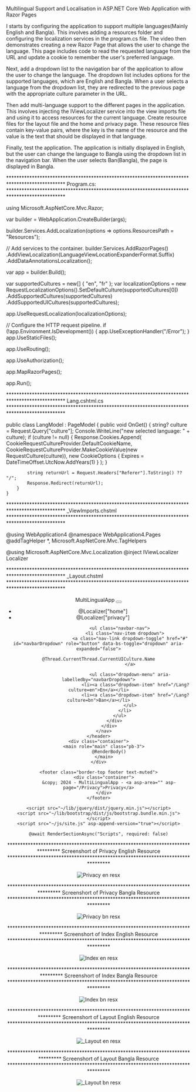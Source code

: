 Multilingual Support and Localisation in ASP.NET Core Web Application with Razor Pages

I starts by configuring the application to support multiple languages(Mainly English and Bangla). This involves adding a resources folder and configuring the localization services in the program.cs file. The video then demonstrates creating a new Razor Page that allows the user to change the language. This page includes code to read the requested language from the URL and update a cookie to remember the user's preferred language.

Next, add a dropdown list to the navigation bar of the application to allow the user to change the language. The dropdown list includes options for the supported languages, which are English and Bangla. When a user selects a language from the dropdown list, they are redirected to the previous page with the appropriate culture parameter in the URL.

Then add multi-language support to the different pages in the application. This involves injecting the IViewLocalizer service into the view imports file and using it to access resources for the current language. Create resource files for the layout file and the home and privacy page. These resource files contain key-value pairs, where the key is the name of the resource and the value is the text that should be displayed in that language.

Finally, test the application. The application is initially displayed in English, but the user can change the language to Bangla using the dropdown list in the navigation bar. When the user selects Ban(Bangla), the page is displayed in Bangla.


********************************************************************************************** Program.cs: **********************************************************************************************


using Microsoft.AspNetCore.Mvc.Razor;

var builder = WebApplication.CreateBuilder(args);

builder.Services.AddLocalization(options => options.ResourcesPath = "Resources");

// Add services to the container.
builder.Services.AddRazorPages()
    .AddViewLocalization(LanguageViewLocationExpanderFormat.Suffix)
    .AddDataAnnotationsLocalization();

var app = builder.Build();

var supportedCultures = new[] { "en", "fr" };
var localizationOptions = new RequestLocalizationOptions().SetDefaultCulture(supportedCultures[0])
    .AddSupportedCultures(supportedCultures)
    .AddSupportedUICultures(supportedCultures);

app.UseRequestLocalization(localizationOptions);

// Configure the HTTP request pipeline.
if (!app.Environment.IsDevelopment())
{
    app.UseExceptionHandler("/Error");
}
app.UseStaticFiles();

app.UseRouting();

app.UseAuthorization();

app.MapRazorPages();

app.Run();



**********************************************************************************************  Lang.cshtml.cs **********************************************************************************************





public class LangModel : PageModel
    {
        public void OnGet()
        {
            string? culture = Request.Query["culture"];
            Console.WriteLine("new selected language: " + culture);
            if (culture != null)
            {
                Response.Cookies.Append(
                    CookieRequestCultureProvider.DefaultCookieName,
                    CookieRequestCultureProvider.MakeCookieValue(new RequestCulture(culture)),
                    new CookieOptions { Expires = DateTimeOffset.UtcNow.AddYears(1) }
                );
            }


            string returnUrl = Request.Headers["Referer"].ToString() ?? "/";
            Response.Redirect(returnUrl);
        }
    }


********************************************************************************************** _ViewImports.chstml **********************************************************************************************




@using WebApplication4
@namespace WebApplication4.Pages
@addTagHelper *, Microsoft.AspNetCore.Mvc.TagHelpers

@using Microsoft.AspNetCore.Mvc.Localization
@inject IViewLocalizer Localizer


********************************************************************************************** _Layout.chstml **********************************************************************************************




<!DOCTYPE html>
<html lang="en">
<head>
    <meta charset="utf-8" />
    <meta name="viewport" content="width=device-width, initial-scale=1.0" />
    <title>@ViewData["Title"] - MultiLingualApp</title>
    <link rel="stylesheet" href="~/lib/bootstrap/dist/css/bootstrap.min.css" />
    <link rel="stylesheet" href="~/css/site.css" asp-append-version="true" />
    <link rel="stylesheet" href="~/MultiLingualApp.styles.css" asp-append-version="true" />
</head>
<body>
    <header>
        <nav class="navbar navbar-expand-sm navbar-toggleable-sm navbar-light bg-white border-bottom box-shadow mb-3">
            <div class="container">
                <a class="navbar-brand" asp-area="" asp-page="/Index">MultiLingualApp</a>
                <button class="navbar-toggler" type="button" data-bs-toggle="collapse" data-bs-target=".navbar-collapse" aria-controls="navbarSupportedContent"
                        aria-expanded="false" aria-label="Toggle navigation">
                    <span class="navbar-toggler-icon"></span>
                </button>
                <div class="navbar-collapse collapse d-sm-inline-flex justify-content-between">
                    <ul class="navbar-nav flex-grow-1">
                        <li class="nav-item">
                            <a class="nav-link text-dark" asp-area="" asp-page="/Index">@Localizer["home"]</a>
                        </li>
                        <li class="nav-item">
                            <a class="nav-link text-dark" asp-area="" asp-page="/Privacy">@Localizer["privacy"]</a>
                        </li>
                    </ul>

                    <ul class="navbar-nav">
                        <li class="nav-item dropdown">
                            <a class="nav-link dropdown-toggle" href="#" id="navbarDropdown" role="button" data-bs-toggle="dropdown" aria-expanded="false">
                                @Thread.CurrentThread.CurrentUICulture.Name
                            </a>
                  
                            <ul class="dropdown-menu" aria-labelledby="navbarDropdown">
                                <li><a class="dropdown-item" href="/Lang?culture=en">En</a></li>
                                <li><a class="dropdown-item" href="/Lang?culture=bn">Ban</a></li>
                            </ul>
                        </li>
                    </ul>
                </div>
            </div>
        </nav>
    </header>
    <div class="container">
        <main role="main" class="pb-3">
            @RenderBody()
        </main>
    </div>

    <footer class="border-top footer text-muted">
        <div class="container">
            &copy; 2024 - MultiLingualApp - <a asp-area="" asp-page="/Privacy">Privacy</a>
        </div>
    </footer>

    <script src="~/lib/jquery/dist/jquery.min.js"></script>
    <script src="~/lib/bootstrap/dist/js/bootstrap.bundle.min.js"></script>
    <script src="~/js/site.js" asp-append-version="true"></script>

    @await RenderSectionAsync("Scripts", required: false)
</body>
</html>

******************************************************************************** Screenshort of Privacy English Resource ********************************************************************************

![Privacy en resx](https://github.com/Rizve1503/Multilingual-Support-and-Localisation/assets/125442347/35f0a236-b395-4b2d-a283-d1ddbac3d09a)

******************************************************************************** Screenshort of Privacy Bangla Resource ********************************************************************************

![Privacy bn resx](https://github.com/Rizve1503/Multilingual-Support-and-Localisation/assets/125442347/cc444be9-8cf8-400f-a14a-5185217260e5)

******************************************************************************** Screenshort of Index English Resource ********************************************************************************

![Index en resx](https://github.com/Rizve1503/Multilingual-Support-and-Localisation/assets/125442347/649fb38b-d1a6-44f8-aa2e-937ef7575eee)

******************************************************************************** Screenshort of Index Bangla Resource ********************************************************************************

![Index bn resx](https://github.com/Rizve1503/Multilingual-Support-and-Localisation/assets/125442347/d9bcac49-0139-4af0-a25f-2cae13c286ee)

******************************************************************************** Screenshort of Layout English Resource ********************************************************************************

![_Layout en resx](https://github.com/Rizve1503/Multilingual-Support-and-Localisation/assets/125442347/76746626-25fa-4b6d-9299-79ff97a56594)

******************************************************************************** Screenshort of Layout Bangla Resource ********************************************************************************

![_Layout bn resx](https://github.com/Rizve1503/Multilingual-Support-and-Localisation/assets/125442347/e562c132-2d2e-4657-a9d3-bef8d6de41f2)


